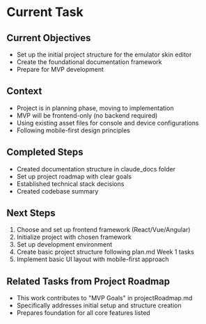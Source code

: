 # Current Task

## Current Objectives
- Set up the initial project structure for the emulator skin editor
- Create the foundational documentation framework
- Prepare for MVP development

## Context
- Project is in planning phase, moving to implementation
- MVP will be frontend-only (no backend required)
- Using existing asset files for console and device configurations
- Following mobile-first design principles

## Completed Steps
- Created documentation structure in claude_docs folder
- Set up project roadmap with clear goals
- Established technical stack decisions
- Created codebase summary

## Next Steps
1. Choose and set up frontend framework (React/Vue/Angular)
2. Initialize project with chosen framework
3. Set up development environment
4. Create basic project structure following plan.md Week 1 tasks
5. Implement basic UI layout with mobile-first approach

## Related Tasks from Project Roadmap
- This work contributes to "MVP Goals" in projectRoadmap.md
- Specifically addresses initial setup and structure creation
- Prepares foundation for all core features listed